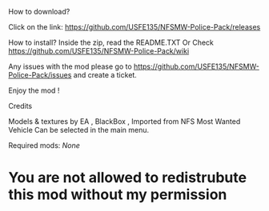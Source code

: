 How to download?

Click on the link: https://github.com/USFE135/NFSMW-Police-Pack/releases

How to install?
Inside the zip, read the README.TXT Or Check https://github.com/USFE135/NFSMW-Police-Pack/wiki

Any issues with the mod please go to https://github.com/USFE135/NFSMW-Police-Pack/issues and create a ticket.

Enjoy the mod !

Credits 

Models & textures by EA , BlackBox , Imported from NFS Most Wanted
Vehicle Can be selected in the main menu.


Required mods:
*None*


# You are not allowed to redistrubute this mod without my permission


